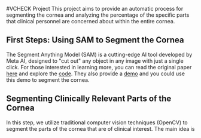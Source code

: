 #VCHECK Project
This project aims to provide an automatic process for segmenting the cornea and analyzing the percentage of the specific parts that clinical personnel are concerned about within the entire cornea.


## First Steps: Using SAM to Segment the Cornea
The Segment Anything Model (SAM) is a cutting-edge AI tool developed by Meta AI, designed to "cut out" any object in any image with just a single click. For those interested in learning more, you can read the original paper [here](https://arxiv.org/pdf/2304.02643) and explore the [code](https://github.com/facebookresearch/segment-anything).
They also provide a [demo](https://segment-anything.com/demo) and you could use this demo to segment the cornea.


## Segmenting Clinically Relevant Parts of the Cornea
In this step, we utilize traditional computer vision techniques (OpenCV) to segment the parts of the cornea that are of clinical interest.
The main idea is 
